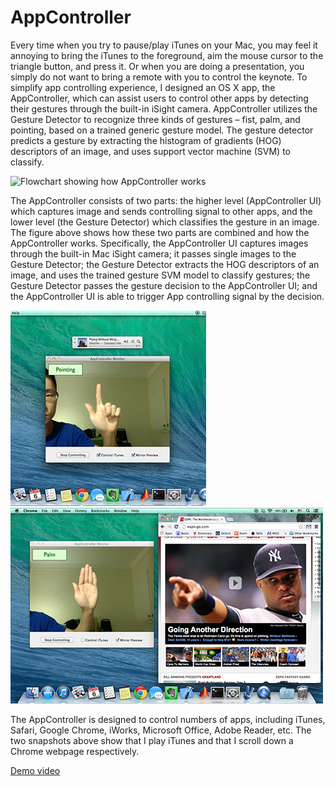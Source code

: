 # AppController

Every time when you try to pause/play iTunes on your Mac, you may feel it annoying to bring the iTunes to the foreground, aim the mouse cursor to the triangle button, and press it. Or when you are doing a presentation, you simply do not want to bring a remote with you to control the keynote. To simplify app controlling experience, I designed an OS X app, the AppController, which can assist users to control other apps by detecting their gestures through the built-in iSight camera. AppController utilizes the Gesture Detector to recognize three kinds of gestures – fist, palm, and pointing, based on a trained generic gesture model. The gesture detector predicts a gesture by extracting the histogram of gradients (HOG) descriptors of an image, and uses support vector machine (SVM) to classify.

![Flowchart showing how AppController works](flowchart.png)

The AppController consists of two parts: the higher level (AppController UI) which captures image and sends controlling signal to other apps, and the lower level (the Gesture Detector) which classifies the gesture in an image. The figure above shows how these two parts are combined and how the AppController works. Specifically, the AppController UI captures images through the built-in Mac iSight camera; it passes single images to the Gesture Detector; the Gesture Detector extracts the HOG descriptors of an image, and uses the trained gesture SVM model to classify gestures; the Gesture Detector passes the gesture decision to the AppController UI; and the AppController UI is able to trigger App controlling signal by the decision.

![Use AppController to control iTunes](control-itunes.png)
![Use AppController to control Chrome](control-chrome.png)

The AppController is designed to control numbers of apps, including iTunes, Safari, Google Chrome, iWorks, Microsoft Office, Adobe Reader, etc. The two snapshots above show that I play iTunes and that I scroll down a Chrome webpage respectively.

[Demo video](https://www.youtube.com/edit?video_id=K0aSkdeiMOM)
